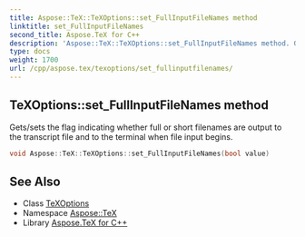 ```yaml
---
title: Aspose::TeX::TeXOptions::set_FullInputFileNames method
linktitle: set_FullInputFileNames
second_title: Aspose.TeX for C++
description: 'Aspose::TeX::TeXOptions::set_FullInputFileNames method. Gets/sets the flag indicating whether full or short filenames are output to the transcript file and to the terminal when file input begins in C++.'
type: docs
weight: 1700
url: /cpp/aspose.tex/texoptions/set_fullinputfilenames/
---
```

## TeXOptions::set_FullInputFileNames method


Gets/sets the flag indicating whether full or short filenames are output to the transcript file and to the terminal when file input begins.

```cpp
void Aspose::TeX::TeXOptions::set_FullInputFileNames(bool value)
```

## See Also

* Class [TeXOptions](../)
* Namespace [Aspose::TeX](../../)
* Library [Aspose.TeX for C++](../../../)
